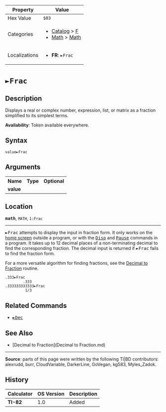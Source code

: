 | Property      | Value |
|---------------|-------|
| Hex Value     | `$03`|
| Categories    | <ul><li>[Catalog](<../categories/Catalog.md>) > [F](<../categories/Catalog.md#F>)</li><li>[Math](<../categories/Math.md>) > [Math](<../categories/Math.md#Math>)</li></ul> |
| Localizations | <ul><li><b>FR</b>: `►Frac`</li></ul> |

# `►Frac`

## Description
Displays a real or complex number, expression, list, or matrix as a fraction simplified to its simplest terms.


<b>Availability</b>: Token available everywhere.

## Syntax
`value►Frac`

## Arguments
<table>
<tr><th>Name</th><th>Type</th><th>Optional</th></tr>

<tr><td><b>value</b></td><td></td><td></td></tr>

</table>

## Location
<tt><kbd><b>math</b></kbd></tt>, `MATH`, `1:Frac`
<hr>

<tt>►Frac</tt> attempts to display the input in fraction form. It only works on the [home screen](homescreen) outside a program, or with the <tt><a href="Disp.md">Disp</a></tt> and <tt><a href="Pause.md">Pause</a></tt> commands in a program. It takes up to 12 decimal places of a non-terminating decimal to find the corresponding fraction. The decimal input is returned if <tt>►Frac</tt> fails to find the fraction form.

For a more versatile algorithm for finding fractions, see the [Decimal to Fraction](decimal-to-fraction) routine.

```ti-basic
.333►Frac
        .333
.333333333333►Frac
         1/3
```

## Related Commands

*   <tt><a href="►Dec.md">►Dec</a></tt>

## See Also

*   [Decimal to Fraction](Decimal to Fraction.md)

* * *

**Source**: parts of this page were written by the following TI|BD contributors: alexrudd, burr, CloudVariable, DarkerLine, GoVegan, kg583, Myles_Zadok.

## History
| Calculator | OS Version | Description |
|------------|------------|-------------|
| <b>TI-82</b> | 1.0 | Added |


